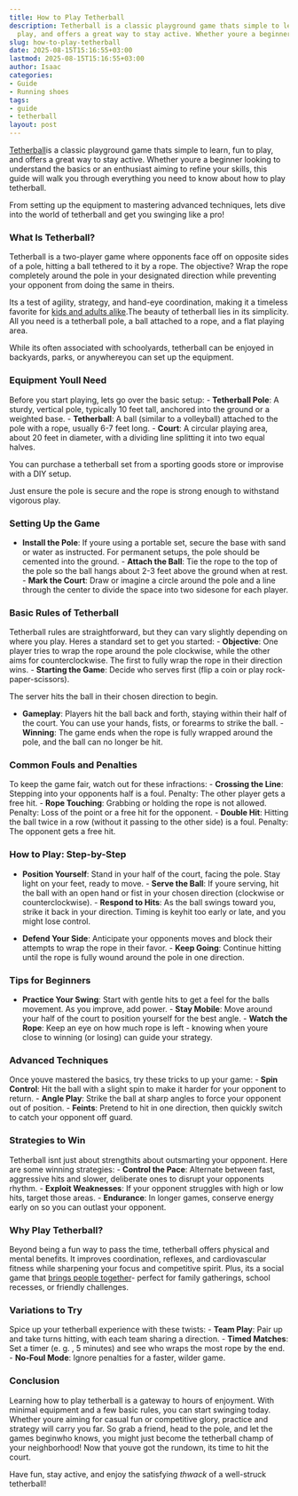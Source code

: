 ```yaml
---
title: How to Play Tetherball
description: Tetherball is a classic playground game thats simple to learn, fun to
  play, and offers a great way to stay active. Whether youre a beginner looking to...
slug: how-to-play-tetherball
date: 2025-08-15T15:16:55+03:00
lastmod: 2025-08-15T15:16:55+03:00
author: Isaac
categories:
- Guide
- Running shoes
tags:
- guide
- tetherball
layout: post
---
```

[Tetherball](https://pestpolicy.com/how-to-play-tetherball-Copy/)is a classic playground game thats simple to learn, fun to play, and offers a great way to stay active. Whether youre a beginner looking to understand the basics or an enthusiast aiming to refine your skills, this guide will walk you through everything you need to know about how to play tetherball.

From setting up the equipment to mastering advanced techniques, lets dive into the world of tetherball and get you swinging like a pro!

###  What Is Tetherball?

Tetherball is a two-player game where opponents face off on opposite sides of a pole, hitting a ball tethered to it by a rope. The objective? Wrap the rope completely around the pole in your designated direction while preventing your opponent from doing the same in theirs.

Its a test of agility, strategy, and hand-eye coordination, making it a timeless favorite for [kids and adults alike](https://pestpolicy.com/best-material-for-playground-surface/).The beauty of tetherball lies in its simplicity. All you need is a tetherball pole, a ball attached to a rope, and a flat playing area.

While its often associated with schoolyards, tetherball can be enjoyed in backyards, parks, or anywhereyou can set up the equipment.

###  Equipment Youll Need

Before you start playing, lets go over the basic setup: - **Tetherball Pole**: A sturdy, vertical pole, typically 10 feet tall, anchored into the ground or a weighted base. - **Tetherball**: A ball (similar to a volleyball) attached to the pole with a rope, usually 6-7 feet long. - **Court**: A circular playing area, about 20 feet in diameter, with a dividing line splitting it into two equal halves.

You can purchase a tetherball set from a sporting goods store or improvise with a DIY setup.

Just ensure the pole is secure and the rope is strong enough to withstand vigorous play.

###  Setting Up the Game

- **Install the Pole**: If youre using a portable set, secure the base with sand or water as instructed. For permanent setups, the pole should be cemented into the ground. - **Attach the Ball**: Tie the rope to the top of the pole so the ball hangs about 2-3 feet above the ground when at rest. - **Mark the Court**: Draw or imagine a circle around the pole and a line through the center to divide the space into two sidesone for each player.

###  Basic Rules of Tetherball

Tetherball rules are straightforward, but they can vary slightly depending on where you play. Heres a standard set to get you started: - **Objective**: One player tries to wrap the rope around the pole clockwise, while the other aims for counterclockwise. The first to fully wrap the rope in their direction wins. - **Starting the Game**: Decide who serves first (flip a coin or play rock-paper-scissors).

The server hits the ball in their chosen direction to begin.

- **Gameplay**: Players hit the ball back and forth, staying within their half of the court. You can use your hands, fists, or forearms to strike the ball. - **Winning**: The game ends when the rope is fully wrapped around the pole, and the ball can no longer be hit.

###  Common Fouls and Penalties

To keep the game fair, watch out for these infractions: - **Crossing the Line**: Stepping into your opponents half is a foul. Penalty: The other player gets a free hit. - **Rope Touching**: Grabbing or holding the rope is not allowed. Penalty: Loss of the point or a free hit for the opponent. - **Double Hit**: Hitting the ball twice in a row (without it passing to the other side) is a foul. Penalty: The opponent gets a free hit.

###  How to Play: Step-by-Step

- **Position Yourself**: Stand in your half of the court, facing the pole. Stay light on your feet, ready to move. - **Serve the Ball**: If youre serving, hit the ball with an open hand or fist in your chosen direction (clockwise or counterclockwise). - **Respond to Hits**: As the ball swings toward you, strike it back in your direction. Timing is keyhit too early or late, and you might lose control.

- **Defend Your Side**: Anticipate your opponents moves and block their attempts to wrap the rope in their favor. - **Keep Going**: Continue hitting until the rope is fully wound around the pole in one direction.

###  Tips for Beginners

- **Practice Your Swing**: Start with gentle hits to get a feel for the balls movement. As you improve, add power. - **Stay Mobile**: Move around your half of the court to position yourself for the best angle. - **Watch the Rope**: Keep an eye on how much rope is left - knowing when youre close to winning (or losing) can guide your strategy.

###  Advanced Techniques

Once youve mastered the basics, try these tricks to up your game: - **Spin Control**: Hit the ball with a slight spin to make it harder for your opponent to return. - **Angle Play**: Strike the ball at sharp angles to force your opponent out of position. - **Feints**: Pretend to hit in one direction, then quickly switch to catch your opponent off guard.

###  Strategies to Win

Tetherball isnt just about strengthits about outsmarting your opponent. Here are some winning strategies: - **Control the Pace**: Alternate between fast, aggressive hits and slower, deliberate ones to disrupt your opponents rhythm. - **Exploit Weaknesses**: If your opponent struggles with high or low hits, target those areas. - **Endurance**: In longer games, conserve energy early on so you can outlast your opponent.

###  Why Play Tetherball?

Beyond being a fun way to pass the time, tetherball offers physical and mental benefits. It improves coordination, reflexes, and cardiovascular fitness while sharpening your focus and competitive spirit. Plus, its a social game that [brings people together](https://pestpolicy.com/bird-friendly-backyard-ideas/)- perfect for family gatherings, school recesses, or friendly challenges.

###  Variations to Try

Spice up your tetherball experience with these twists: - **Team Play**: Pair up and take turns hitting, with each team sharing a direction. - **Timed Matches**: Set a timer (e. g. , 5 minutes) and see who wraps the most rope by the end. - **No-Foul Mode**: Ignore penalties for a faster, wilder game.

###  Conclusion

Learning how to play tetherball is a gateway to hours of enjoyment. With minimal equipment and a few basic rules, you can start swinging today. Whether youre aiming for casual fun or competitive glory, practice and strategy will carry you far. So grab a friend, head to the pole, and let the games beginwho knows, you might just become the tetherball champ of your neighborhood! Now that youve got the rundown, its time to hit the court.

Have fun, stay active, and enjoy the satisfying *thwack* of a well-struck tetherball!
